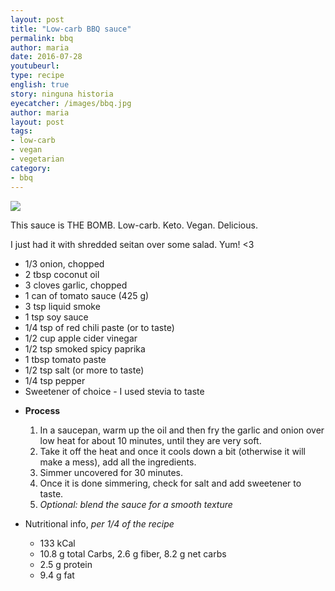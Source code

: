 ```yaml
---
layout: post
title: "Low-carb BBQ sauce"
permalink: bbq
author: maria
date: 2016-07-28
youtubeurl: 
type: recipe
english: true
story: ninguna historia
eyecatcher: /images/bbq.jpg
author: maria
layout: post
tags: 
- low-carb
- vegan
- vegetarian
category:
- bbq
---
```


<img src="https://farm1.staticflickr.com/598/31552506662_14d94c7ca3_o_d.jpg" />

This sauce is THE BOMB. Low-carb. Keto. Vegan. Delicious. 

I just had it with shredded seitan over some salad. Yum! <3

<ul>
    <li>1/3 onion, chopped</li>
    <li>2 tbsp coconut oil</li>
    <li>3 cloves garlic, chopped</li>
    <li>1 can of tomato sauce (425 g)</li>
    <li>3 tsp liquid smoke</li>
    <li>1 tsp soy sauce</li>
    <li>1/4 tsp of red chili paste (or to taste)</li>
    <li>1/2 cup apple cider vinegar</li>
    <li>1/2 tsp smoked spicy paprika</li>
    <li>1 tbsp tomato paste</li>
    <li>1/2 tsp salt (or more to taste)</li>
    <li>1/4 tsp pepper</li>
    <li>Sweetener of choice - I used stevia to taste</li>
</ul>

* **Process**
  1. In a saucepan, warm up the oil and then fry the garlic and onion over low heat for about 10 minutes, until they are very soft.
  2. Take it off the heat and once it cools down a bit (otherwise it will make a mess), add all the ingredients. 
  3. Simmer uncovered for 30 minutes. 
  4. Once it is done simmering, check for salt and add sweetener to taste. 
  5. _Optional: blend the sauce for a smooth texture_

* Nutritional info, _per 1/4 of the recipe_
  * 133 kCal
  * 10.8 g total Carbs, 2.6 g fiber, 8.2 g net carbs
  * 2.5 g protein
  * 9.4 g fat
